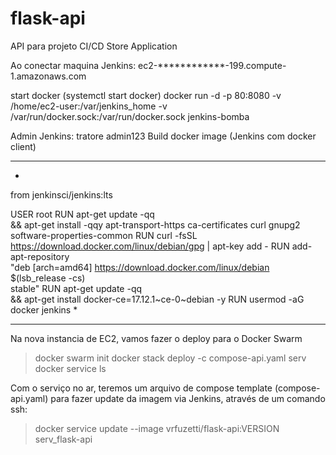 # flask-api
API para projeto CI/CD
Store Application

Ao conectar maquina Jenkins: ec2-************-199.compute-1.amazonaws.com

start docker (systemctl start docker)
docker run -d -p 80:8080 -v /home/ec2-user:/var/jenkins_home -v /var/run/docker.sock:/var/run/docker.sock jenkins-bomba

Admin Jenkins:
tratore
admin123
Build docker image (Jenkins com docker client)
***************************************************************
*
from jenkinsci/jenkins:lts
 
USER root
RUN apt-get update -qq \
    && apt-get install -qqy apt-transport-https ca-certificates curl gnupg2 software-properties-common 
RUN curl -fsSL https://download.docker.com/linux/debian/gpg | apt-key add -
RUN add-apt-repository \
   "deb [arch=amd64] https://download.docker.com/linux/debian \
   $(lsb_release -cs) \
   stable"
RUN apt-get update  -qq \
    && apt-get install docker-ce=17.12.1~ce-0~debian -y
RUN usermod -aG docker jenkins
*
***************************************************************

Na nova instancia de EC2, vamos fazer o deploy para o Docker Swarm
> docker swarm init
> docker stack deploy -c compose-api.yaml serv
> docker service ls 

Com o serviço no ar, teremos um arquivo de compose template (compose-api.yaml) para fazer update da imagem via Jenkins, através de um comando ssh:

> docker service update --image vrfuzetti/flask-api:VERSION serv_flask-api